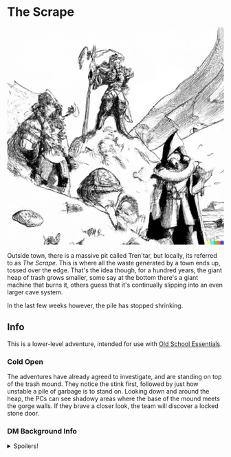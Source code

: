 # The Scrape

![Adventures Investigating a Trash Heap, generated by DALL-E](https://github.com/RCopeland/mega-dungeon/blob/mainline/src/assets/the-scrape.min.jpeg?raw=true)

Outside town, there is a massive pit called Tren'tar, but locally, its referred to as *The Scrape*. This is where all
the waste generated by a town ends up, tossed over the edge. That's the idea though, for a hundred years, the
giant heap of trash grows smaller, some say at the bottom there's a giant machine that burns it, others guess that 
it's continually slipping into an even larger cave system.

In the last few weeks however, the pile has stopped shrinking. 

## Info

This is a lower-level adventure, intended for use with [Old School Essentials](https://necroticgnome.com/).

### Cold Open

The adventures have already agreed to investigate, and are standing on top of the trash mound. They notice
the stink first, followed by just how unstable a pile of garbage is to stand on.
Looking down and around the heap, the PCs can see shadowy areas where the base of the mound meets the gorge walls.
If they brave a closer look, the team will discover a locked stone door.

### DM Background Info
<details>
  <summary>Spoilers!</summary>

  The trash heap and complex below were originally built by Gnomes (a hundred years ago) to solve the mounting trash problem. 
At the bottom of the heap is a large chamber where trash continually falls and is consumed and dissolved 
by a dozen [Gelatinous Cubes](https://oldschoolessentials.necroticgnome.com/srd/index.php/Gelatinous_Cube).
  A month ago, something happened that lured the cubes away from their station, living beings infiltrated 
the complex. The cubes, on instinct, opt to pursue the fresh meat rather than subsist on trash.

A local wizard hired another group of adventures to enter the complex and to retrieve the mechanical heart of a Gnomish automaton.
The party entered the complex and discovered that the automaton survives and has been building lesser automatons. The party attepted 
to slay the automaton, but failed. They discovered that they were also unable to leave due to the mechanical locks. They've been stuck 
inside for around a month, trying to survive.

The party has set traps and barricaded a room for them to hide in.

Wandering Monster List:

#### Wandering Monsters

| d6   | Encounter              |
|------|------------------------|
| 1-2  | NPC Party (or Empty)   |
| 3    | Clockwork cavalier d4  |
| 4    | Copper Cobra d6        |
| 5    | Gelatinous Cube        |
| 6    | Gelatinous Cube (Dead) |



</details>
